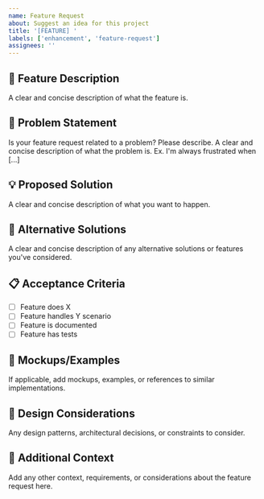 ```yaml
---
name: Feature Request
about: Suggest an idea for this project
title: '[FEATURE] '
labels: ['enhancement', 'feature-request']
assignees: ''
---
```


## 🚀 Feature Description
A clear and concise description of what the feature is.

## 🎯 Problem Statement
Is your feature request related to a problem? Please describe.
A clear and concise description of what the problem is. Ex. I'm always frustrated when [...]

## 💡 Proposed Solution
A clear and concise description of what you want to happen.

## 🔄 Alternative Solutions
A clear and concise description of any alternative solutions or features you've considered.

## 📋 Acceptance Criteria
- [ ] Feature does X
- [ ] Feature handles Y scenario
- [ ] Feature is documented
- [ ] Feature has tests

## 📱 Mockups/Examples
If applicable, add mockups, examples, or references to similar implementations.

## 🎨 Design Considerations
Any design patterns, architectural decisions, or constraints to consider.

## 📝 Additional Context
Add any other context, requirements, or considerations about the feature request here.